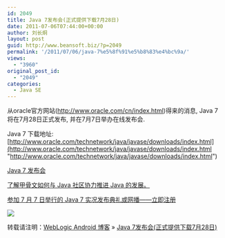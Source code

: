 ```yaml
---
id: 2049
title: Java 7发布会(正式提供下载7月28日)
date: 2011-07-06T07:44:00+00:00
author: 刘长炯
layout: post
guid: http://www.beansoft.biz/?p=2049
permalink: '/2011/07/06/java-7%e5%8f%91%e5%b8%83%e4%bc%9a/'
views:
  - "3960"
original_post_id:
  - "2049"
categories:
  - Java SE
---
```

从oracle官方网站(<http://www.oracle.com/cn/index.html>)得来的消息, Java 7 将在7月28日正式发布, 并在7月7日举办在线发布会.

Java 7 下载地址: [http://www.oracle.com/technetwork/java/javase/downloads/index.html](http://www.oracle.com/technetwork/java/javase/downloads/index.html "http://www.oracle.com/technetwork/java/javase/downloads/index.html")

[Java 7 发布会](http://www.oracle.com/go/?&Src=7299693&Act=5)

[了解甲骨文如何与 Java 社区协力推进 Java 的发展。](http://www.oracle.com/go/?&Src=7299693&Act=5)

[参加 7 月 7 日举行的 Java 7 实况发布典礼或网播——立即注册](http://www.oracle.com/webapps/events/ns/EventsDetail.jsp?p_eventId=134208&src=7299693&src=7299693&Act=5)

![](http://www.oracleimg.com/ocom/groups/public/@ocom/documents/digitalasset/422444.jpg)

转载请注明：[WebLogic Android 博客](http://www.beansoft.biz) &raquo; [Java 7发布会(正式提供下载7月28日)](http://www.beansoft.biz/2011/07/06/java-7%e5%8f%91%e5%b8%83%e4%bc%9a/)